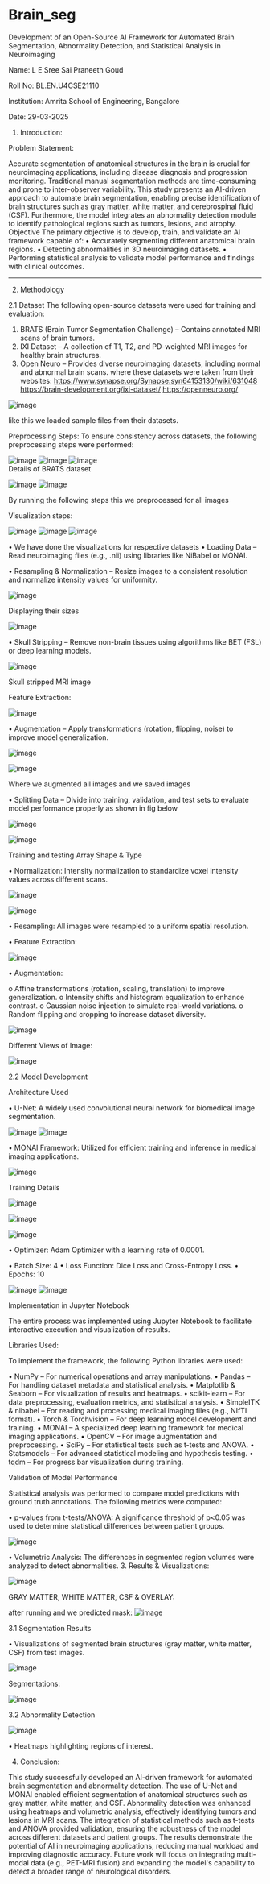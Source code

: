 # Brain_seg
Development of an Open-Source AI Framework for Automated Brain Segmentation, Abnormality Detection, and Statistical Analysis in Neuroimaging


Name: L E Sree Sai Praneeth Goud

Roll No: BL.EN.U4CSE21110

Institution: Amrita School of Engineering, Bangalore

Date: 29-03-2025


1. Introduction:

Problem Statement:

Accurate segmentation of anatomical structures in the brain is crucial for neuroimaging applications, including disease diagnosis and progression monitoring. Traditional manual segmentation methods are time-consuming and prone to inter-observer variability. This study presents an AI-driven approach to automate brain segmentation, enabling precise identification of brain structures such as gray matter, white matter, and cerebrospinal fluid (CSF). Furthermore, the model integrates an abnormality detection module to identify pathological regions such as tumors, lesions, and atrophy.
Objective
The primary objective is to develop, train, and validate an AI framework capable of:
•	Accurately segmenting different anatomical brain regions.
•	Detecting abnormalities in 3D neuroimaging datasets.
•	Performing statistical analysis to validate model performance and findings with clinical outcomes.
________________________________________

2. Methodology

2.1 Dataset
The following open-source datasets were used for training and evaluation:

1.	BRATS (Brain Tumor Segmentation Challenge) – Contains annotated MRI scans of brain tumors.
2.	IXI Dataset – A collection of T1, T2, and PD-weighted MRI images for healthy brain structures.
3.	Open Neuro – Provides diverse neuroimaging datasets, including normal and abnormal brain scans.
where these datasets were taken from their websites:
https://www.synapse.org/Synapse:syn64153130/wiki/631048
https://brain-development.org/ixi-dataset/
https://openneuro.org/

![image](https://github.com/user-attachments/assets/29bb4d10-ecca-471d-8bd7-0bfd5acad75e)

 like this we loaded sample files from their datasets.

Preprocessing Steps:
To ensure consistency across datasets, the following preprocessing steps were performed:
 
![image](https://github.com/user-attachments/assets/d0f83ea0-109d-4e93-bfb0-02b5c78b38e4)
![image](https://github.com/user-attachments/assets/63b9a049-3f0a-4f81-9c8d-4df9d817c604)
![image](https://github.com/user-attachments/assets/36a08496-6474-40e5-96a8-7ec50910e066)                                 
Details of BRATS dataset

![image](https://github.com/user-attachments/assets/e09023fc-ffd7-4e83-ae9d-69ed95b6083c)
![image](https://github.com/user-attachments/assets/aee67f39-219e-4290-90fa-ca4219ef53e2)

By running the following steps this we preprocessed for all images


Visualization steps:

![image](https://github.com/user-attachments/assets/f94e2e73-2a4a-4094-8dc5-71552bd632b0)
![image](https://github.com/user-attachments/assets/700cf455-6605-4a5d-8463-33c3ed4fb4a4)
![image](https://github.com/user-attachments/assets/0bfda459-55f3-4f2c-a6ef-2066a8f87a63)

•	We have done the visualizations for respective datasets
•	Loading Data – Read neuroimaging files (e.g., .nii) using libraries like NiBabel or MONAI.

•	Resampling & Normalization – Resize images to a consistent resolution and normalize intensity values for uniformity.

![image](https://github.com/user-attachments/assets/bf604c99-adaf-44aa-af4f-0d68d830fa11)

Displaying their sizes

![image](https://github.com/user-attachments/assets/d45dbba8-b2e7-4e8b-acc9-72389ebc597a)

•	 Skull Stripping – Remove non-brain tissues using algorithms like BET (FSL) or deep learning models.

![image](https://github.com/user-attachments/assets/9f2d4818-ed80-49f6-af31-26a12a04832a)

Skull stripped MRI image


Feature Extraction:

![image](https://github.com/user-attachments/assets/27876b18-0c71-431a-b08f-d1c97094eda1) 

•	Augmentation – Apply transformations (rotation, flipping, noise) to improve model generalization.

![image](https://github.com/user-attachments/assets/63a8745b-2abf-49c3-9bb8-ed6e9e0111a0)

![image](https://github.com/user-attachments/assets/ecee358b-669e-49a2-8441-6fca59cbaefe)

Where we augmented all images and we saved images


•	 Splitting Data – Divide into training, validation, and test sets to evaluate model performance properly as shown in fig below

 ![image](https://github.com/user-attachments/assets/aff9552c-839b-4b31-a210-e8b6c9f52186)

![image](https://github.com/user-attachments/assets/fd3a51d5-0f1c-4906-8dad-1c6fa926e832)

Training and testing Array Shape & Type


•	Normalization: Intensity normalization to standardize voxel intensity values across different scans.

![image](https://github.com/user-attachments/assets/f3f1e68b-3888-4c2f-84a4-7b52a99dd29e)

![image](https://github.com/user-attachments/assets/915ce4f3-eae7-4f9f-8802-ce50938ce3c6)

•	Resampling: All images were resampled to a uniform spatial resolution.

•	Feature Extraction:

![image](https://github.com/user-attachments/assets/edd9af2b-8332-4f48-9337-0667acf20b26)

•	Augmentation:

o	Affine transformations (rotation, scaling, translation) to improve generalization.
o	Intensity shifts and histogram equalization to enhance contrast.
o	Gaussian noise injection to simulate real-world variations.
o	Random flipping and cropping to increase dataset diversity.

![image](https://github.com/user-attachments/assets/e50a0769-4361-46a2-af1c-ca071f512d9d)

 

Different Views of Image:

![image](https://github.com/user-attachments/assets/b0c89bd9-8fb0-4fa7-8ead-4f621e38be28)




2.2 Model Development

Architecture Used

•	U-Net: A widely used convolutional neural network for biomedical image segmentation.

![image](https://github.com/user-attachments/assets/70d17b17-8bee-4be8-b011-f48f1a815841)
![image](https://github.com/user-attachments/assets/ef5b2b78-6f70-42db-903d-84a8c289a32d)


 
•	MONAI Framework: Utilized for efficient training and inference in medical imaging applications.

![image](https://github.com/user-attachments/assets/65c4740d-710e-469b-ba08-8709baffcd21)


Training Details

![image](https://github.com/user-attachments/assets/0e21393c-f52a-42d3-ab0b-3eb0c4c7f4a1)

 
![image](https://github.com/user-attachments/assets/b6de0eea-098b-44f5-b782-5b0de3988ef6)

![image](https://github.com/user-attachments/assets/ae549fd6-5b28-4f36-b65b-d6023b0945cf)

•	Optimizer: Adam Optimizer with a learning rate of 0.0001.

 

•	Batch Size: 4
•	Loss Function: Dice Loss and Cross-Entropy Loss.
•	Epochs: 10

![image](https://github.com/user-attachments/assets/fb260d00-1c89-43de-aff4-96491a15e661)
![image](https://github.com/user-attachments/assets/16ed1531-4de8-4d3a-8b10-66ea63bc017e)

Implementation in Jupyter Notebook

The entire process was implemented using Jupyter Notebook to facilitate interactive execution and visualization of results.

Libraries Used:

To implement the framework, the following Python libraries were used:

•	NumPy – For numerical operations and array manipulations.
•	Pandas – For handling dataset metadata and statistical analysis.
•	Matplotlib & Seaborn – For visualization of results and heatmaps.
•	scikit-learn – For data preprocessing, evaluation metrics, and statistical analysis.
•	SimpleITK & nibabel – For reading and processing medical imaging files (e.g., NIfTI format).
•	Torch & Torchvision – For deep learning model development and training.
•	MONAI – A specialized deep learning framework for medical imaging applications.
•	OpenCV – For image augmentation and preprocessing.
•	SciPy – For statistical tests such as t-tests and ANOVA.
•	Statsmodels – For advanced statistical modeling and hypothesis testing.
•	tqdm – For progress bar visualization during training.

Validation of Model Performance

Statistical analysis was performed to compare model predictions with ground truth annotations. The following metrics were computed:

•	p-values from t-tests/ANOVA: A significance threshold of p<0.05 was used to determine statistical differences between patient groups.

 ![image](https://github.com/user-attachments/assets/28fd3284-5650-4192-a4b1-ed97f345c5eb)

•	Volumetric Analysis: The differences in segmented region volumes were analyzed to detect abnormalities.
3. Results & Visualizations:

![image](https://github.com/user-attachments/assets/4a2d8423-394f-4c63-8d80-bb22c4d1b4d7)

GRAY MATTER, WHITE MATTER, CSF & OVERLAY:
 

after running and we predicted mask:
![image](https://github.com/user-attachments/assets/1d5c3c73-94b7-4359-a1d2-01fae0a21fa8)

 
3.1 Segmentation Results

•	Visualizations of segmented brain structures (gray matter, white matter, CSF) from test images.

![image](https://github.com/user-attachments/assets/e7372680-a13a-426a-9bdc-c3f26ead9d0b)

 
Segmentations:

![image](https://github.com/user-attachments/assets/b23cbd97-db91-4781-a383-ea3bf54dd094)


3.2 Abnormality Detection

![image](https://github.com/user-attachments/assets/8e2e2473-5564-4463-8ff5-d2e85594be02)

•	Heatmaps highlighting regions of interest.
 

4. Conclusion:

This study successfully developed an AI-driven framework for automated brain segmentation and abnormality detection. The use of U-Net and MONAI enabled efficient segmentation of anatomical structures such as gray matter, white matter, and CSF.
Abnormality detection was enhanced using heatmaps and volumetric analysis, effectively identifying tumors and lesions in MRI scans. The integration of statistical methods such as t-tests and ANOVA provided validation, ensuring the robustness of the model across different datasets and patient groups.
The results demonstrate the potential of AI in neuroimaging applications, reducing manual workload and improving diagnostic accuracy. Future work will focus on integrating multi-modal data (e.g., PET-MRI fusion) and expanding the model's capability to detect a broader range of neurological disorders.

